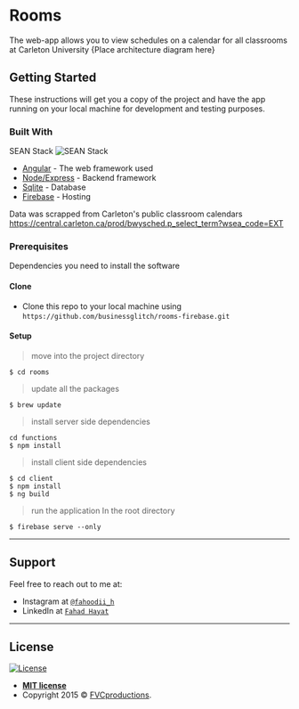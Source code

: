 	
# Rooms
 The web-app allows you to view schedules on a calendar for all classrooms at Carleton University  {Place architecture diagram here}

## Getting Started

These instructions will get you a copy of the project and have the app running on your local machine for development and testing purposes. 

### Built With
SEAN Stack
![SEAN Stack](https://blog.hyperiondev.com/wp-content/uploads/2018/09/Blog-Article-MERN-Stack.jpg)

* [Angular](https://angularjs.org/) - The web framework used
* [Node/Express](https://expressjs.com) - Backend framework
* [Sqlite](https://sqlite.org/) - Database
* [Firebase](https://firebase.google.com/docs/hosting) - Hosting

Data was scrapped from Carleton's public classroom calendars https://central.carleton.ca/prod/bwysched.p_select_term?wsea_code=EXT

### Prerequisites
Dependencies you need to install the software


#### Clone

- Clone this repo to your local machine using `https://github.com/businessglitch/rooms-firebase.git`

#### Setup
> move into the project directory

```shell
$ cd rooms
```

> update all the packages

```shell
$ brew update
```

> install server side dependencies

```shell
cd functions
$ npm install
```

> install client side dependencies

```shell
$ cd client
$ npm install
$ ng build
```

> run the application
In the root directory
```shell
$ firebase serve --only
```
---

## Support

Feel free to reach out to me at:

- Instagram at <a href="https://www.instagram.com/fahoodii_h/" target="_blank">`@fahoodii_h`</a>
- LinkedIn at <a href="https://www.linkedin.com/in/fahdhayat/" target="_blank">`Fahad Hayat`</a>
---

## License

[![License](http://img.shields.io/:license-mit-blue.svg?style=flat-square)](http://badges.mit-license.org)

- **[MIT license](http://opensource.org/licenses/mit-license.php)**
- Copyright 2015 © <a href="http://fvcproductions.com" target="_blank">FVCproductions</a>.
